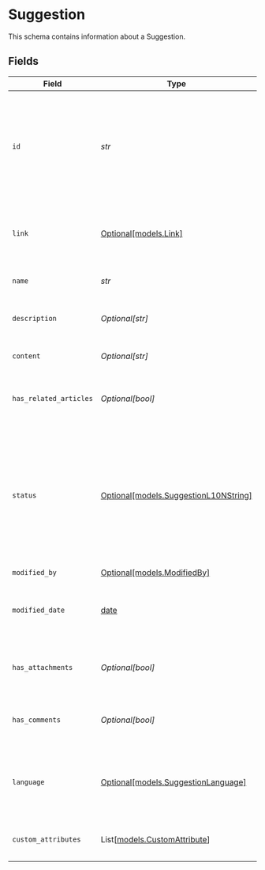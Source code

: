 # Suggestion

This schema contains information about a Suggestion.


## Fields

| Field                                                                                                                  | Type                                                                                                                   | Required                                                                                                               | Description                                                                                                            | Example                                                                                                                |
| ---------------------------------------------------------------------------------------------------------------------- | ---------------------------------------------------------------------------------------------------------------------- | ---------------------------------------------------------------------------------------------------------------------- | ---------------------------------------------------------------------------------------------------------------------- | ---------------------------------------------------------------------------------------------------------------------- |
| `id`                                                                                                                   | *str*                                                                                                                  | :heavy_check_mark:                                                                                                     | The ID of the Suggestion. A Suggestion ID is composed of a 2-4 letter prefix, followed by a dash and 4-15 digits.      | PROD-0623                                                                                                              |
| `link`                                                                                                                 | [Optional[models.Link]](../models/link.md)                                                                             | :heavy_minus_sign:                                                                                                     | Defines the relationship between this resource and another object.                                                     |                                                                                                                        |
| `name`                                                                                                                 | *str*                                                                                                                  | :heavy_check_mark:                                                                                                     | The name of the Suggestion.                                                                                            |                                                                                                                        |
| `description`                                                                                                          | *Optional[str]*                                                                                                        | :heavy_minus_sign:                                                                                                     | The description of the Suggestion.                                                                                     |                                                                                                                        |
| `content`                                                                                                              | *Optional[str]*                                                                                                        | :heavy_minus_sign:                                                                                                     | The content of the Suggestion.                                                                                         |                                                                                                                        |
| `has_related_articles`                                                                                                 | *Optional[bool]*                                                                                                       | :heavy_minus_sign:                                                                                                     | If true, the Suggestion has one or more Related Articles.                                                              |                                                                                                                        |
| `status`                                                                                                               | [Optional[models.SuggestionL10NString]](../models/suggestionl10nstring.md)                                             | :heavy_minus_sign:                                                                                                     | The status of the Suggestion.<br/><li>1 : suggested.</li><br/><li>2 : pending</li><br/><li>3 : declined</li><br/><li>4 : approved</li> |                                                                                                                        |
| `modified_by`                                                                                                          | [Optional[models.ModifiedBy]](../models/modifiedby.md)                                                                 | :heavy_minus_sign:                                                                                                     | N/A                                                                                                                    |                                                                                                                        |
| `modified_date`                                                                                                        | [date](https://docs.python.org/3/library/datetime.html#date-objects)                                                   | :heavy_minus_sign:                                                                                                     | The last modified date and last modifying user of the Suggestion.                                                      |                                                                                                                        |
| `has_attachments`                                                                                                      | *Optional[bool]*                                                                                                       | :heavy_minus_sign:                                                                                                     | Indicates whether the Suggestion has any Attachments.                                                                  |                                                                                                                        |
| `has_comments`                                                                                                         | *Optional[bool]*                                                                                                       | :heavy_minus_sign:                                                                                                     | Indicates whether the Suggestion has any comments.                                                                     |                                                                                                                        |
| `language`                                                                                                             | [Optional[models.SuggestionLanguage]](../models/suggestionlanguage.md)                                                 | :heavy_minus_sign:                                                                                                     | The knowledge base language in which the Suggestion was created.                                                       |                                                                                                                        |
| `custom_attributes`                                                                                                    | List[[models.CustomAttribute](../models/customattribute.md)]                                                           | :heavy_minus_sign:                                                                                                     | Custom Attributes of the Suggestion.                                                                                   |                                                                                                                        |
